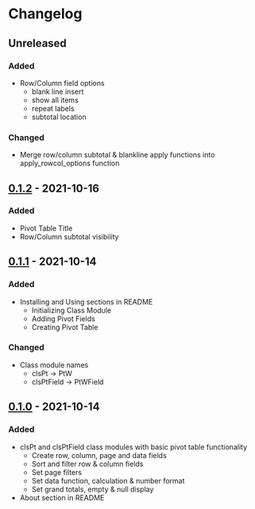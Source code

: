 # Changelog

## Unreleased

### Added

- Row/Column field options
  - blank line insert
  - show all items
  - repeat labels
  - subtotal location

### Changed
- Merge row/column subtotal & blankline apply functions into apply_rowcol_options function

## [0.1.2] - 2021-10-16

### Added

- Pivot Table Title
- Row/Column subtotal visibility

## [0.1.1] - 2021-10-14

### Added

- Installing and Using sections in README
  - Initializing Class Module
  - Adding Pivot Fields
  - Creating Pivot Table

### Changed

- Class module names
  - clsPt -> PtW
  - clsPtField -> PtWField

## [0.1.0] - 2021-10-14

### Added

- clsPt and clsPtField class modules with basic pivot table functionality
  - Create row, column, page and data fields
  - Sort and filter row & column fields
  - Set page filters
  - Set data function, calculation & number format
  - Set grand totals, empty & null display
- About section in README

[0.1.2]: https://github.com/paunchymochi/PivotWrap/compare/v0.1.1...v0.1.2
[0.1.1]: https://github.com/paunchymochi/PivotWrap/compare/v0.1.0...v0.1.1
[0.1.0]: https://github.com/paunchymochi/PivotWrap/releases/tag/v0.1.0
